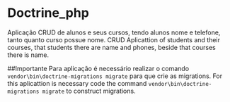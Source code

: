 # Doctrine_php

Aplicação CRUD de alunos e seus cursos, tendo alunos nome e telefone, tanto quanto curso possue nome.
CRUD Aplicattion of students and their courses, that students there are name and phones, beside that courses there is name.

##Importante
Para aplicação é necessário realizar o comando ```vendor\bin\doctrine-migrations migrate``` para que crie as migrations.
For this aplicattion is necessary code the command ```vendor\bin\doctrine-migrations migrate``` to construct migrations.
